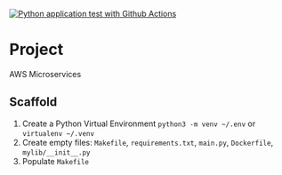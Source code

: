 [![Python application test with Github Actions](https://github.com/LimitIess/Project/actions/workflows/devops.yml/badge.svg)](https://github.com/LimitIess/Project/actions/workflows/devops.yml)

# Project
AWS Microservices

## Scaffold

1. Create a Python Virtual Environment `python3 -m venv ~/.env` or `virtualenv ~/.venv`
2. Create empty files: `Makefile`, `requirements.txt`, `main.py`, `Dockerfile`, `mylib/__init__.py`
3. Populate `Makefile`
